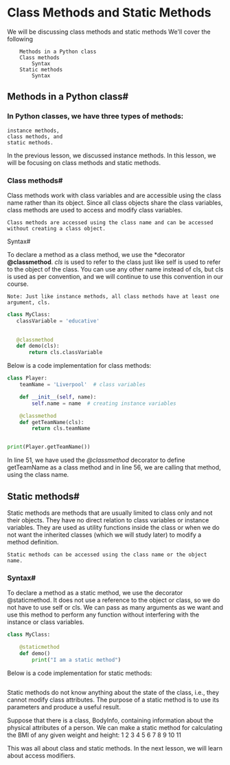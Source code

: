 # Class Methods and Static Methods

We will be discussing class methods and static methods
We'll cover the following

        Methods in a Python class
        Class methods
            Syntax
        Static methods
            Syntax

## Methods in a Python class#


### In Python classes, we have three types of methods: 
    instance methods, 
    class methods, and 
    static methods. 
In the previous lesson, we discussed instance methods. In this lesson, we will be focusing on class methods and static methods.

### Class methods#

Class methods work with class variables and are accessible using the class name rather than its object. Since all class objects share the class variables, class methods are used to access and modify class variables.

    Class methods are accessed using the class name and can be accessed without creating a class object.

Syntax#

To declare a method as a class method, we use the *decorator **@classmethod**. *cls* is used to refer to the class just like self is used to refer to the object of the class. You can use any other name instead of cls, but cls is used as per convention, and we will continue to use this convention in our course.

    Note: Just like instance methods, all class methods have at least one argument, cls.
 ```py
class MyClass:
    classVariable = 'educative'

    
    @classmethod
    def demo(cls):
        return cls.classVariable
```

Below is a code implementation for class methods:

```py
class Player:
    teamName = 'Liverpool'  # class variables

    def __init__(self, name):
        self.name = name  # creating instance variables

    @classmethod
    def getTeamName(cls):
        return cls.teamName


print(Player.getTeamName())


```

In line 51, we have used the *@classmethod* decorator to define getTeamName as a class method and in line 56, we are calling that method, using the class name.

## Static methods#

Static methods are methods that are usually limited to class only and not their objects. They have no direct relation to class variables or instance variables. They are used as utility functions inside the class or when we do not want the inherited classes (which we will study later) to modify a method definition.

    Static methods can be accessed using the class name or the object name.

### Syntax#

To declare a method as a static method, we use the decorator @staticmethod. It does not use a reference to the object or class, so we do not have to use self or cls. We can pass as many arguments as we want and use this method to perform any function without interfering with the instance or class variables.

```py
class MyClass:

    @staticmethod
    def demo()
        print("I am a static method")
```
Below is a code implementation for static methods:
```

```

Static methods do not know anything about the state of the class, i.e., they cannot modify class attributes. The purpose of a static method is to use its parameters and produce a useful result.

Suppose that there is a class, BodyInfo, containing information about the physical attributes of a person. We can make a static method for calculating the BMI of any given weight and height:
1
2
3
4
5
6
7
8
9
10
11

This was all about class and static methods. In the next lesson, we will learn about access modifiers.
